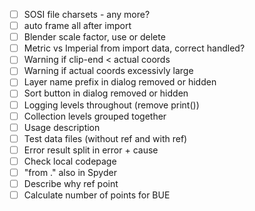 - [ ] SOSI file charsets - any more?
- [ ] auto frame all after import
- [ ] Blender scale factor, use or delete
- [ ] Metric vs Imperial from import data, correct handled?
- [ ] Warning if clip-end < actual coords
- [ ] Warning if actual coords excessivly large
- [ ] Layer name prefix in dialog removed or hidden
- [ ] Sort button in dialog removed or hidden
- [ ] Logging levels throughout (remove print())
- [ ] Collection levels grouped together
- [ ] Usage description
- [ ] Test data files (without ref and with ref)
- [ ] Error result split in error + cause
- [ ] Check local codepage
- [ ] "from ." also in Spyder
- [ ] Describe why ref point
- [ ] Calculate number of points for BUE
